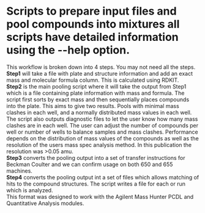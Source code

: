 # **Scripts to prepare input files and pool compounds into mixtures all scripts have detailed information using the --help option.** <br>  
This workflow is broken down into 4 steps. You may not need all the steps.<br>
**Step1** will take a file with plate and structure information and add an exact mass and molecular formula column.  This is calculated using RDKIT.  <br>
**Step2** is the main pooling script where it will take the output from Step1 which is a file containing plate information with mass and formula.  The script first sorts by exact mass and then sequentially places compounds into the plate.  This aims to give two results.  Pools with minimal mass clashes in each well, and a normally distributed mass values in each well.  The script also outputs diagnostic files to let the user know how many mass clashes are in each well.  The user can adjust the number of compounds per well or number of wells to balance samples and mass clashes.  Performance depends on the distribution of mass values of the compounds as well as the resolution of the users mass spec analysis method. In this publication the resolution was >0.05 amu.  <br>
**Step3** converts the pooling output into a set of transfer instructions for Beckman Coulter and we can confirm usage on both 650 and 655 machines.  <br>
**Step4** converts the pooling output int a set of files which allows matching of hits to the compound structures.  The script writes a file for each or run which is analyzed.  <br>This format was designed to work with the Agilent Mass Hunter PCDL and Quantitative Analysis modules.  

